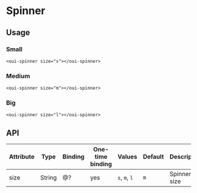 # Spinner

<component-status cx-design="complete" ux="rc"></component-status>

## Usage

### Small
```html:preview
<oui-spinner size="s"></oui-spinner>
```

### Medium
```html:preview
<oui-spinner size="m"></oui-spinner>
```

### Big
```html:preview
<oui-spinner size="l"></oui-spinner>
```

## API

| Attribute       | Type            | Binding | One-time binding | Values              | Default             | Description         |
| ----            | ----            | ----    | ----             | ----                | ----                | ----                |
| size            | String          | @?      | yes              | `s`, `m`, `l`       | `m`                 | Spinner size        |
